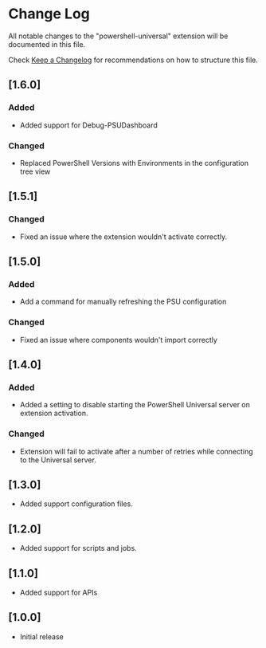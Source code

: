 # Change Log

All notable changes to the "powershell-universal" extension will be documented in this file.

Check [Keep a Changelog](http://keepachangelog.com/) for recommendations on how to structure this file.

## [1.6.0]

### Added

- Added support for Debug-PSUDashboard

### Changed

- Replaced PowerShell Versions with Environments in the configuration tree view

## [1.5.1]

### Changed

- Fixed an issue where the extension wouldn't activate correctly.

## [1.5.0]

### Added

- Add a command for manually refreshing the PSU configuration

### Changed

- Fixed an issue where components wouldn't import correctly

## [1.4.0]

### Added

- Added a setting to disable starting the PowerShell Universal server on extension activation.

### Changed

- Extension will fail to activate after a number of retries while connecting to the Universal server.

## [1.3.0]

- Added support configuration files. 

## [1.2.0]

- Added support for scripts and jobs.

## [1.1.0]

- Added support for APIs

## [1.0.0]

- Initial release